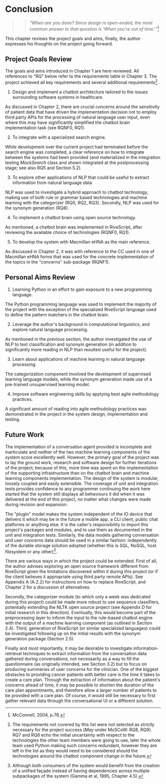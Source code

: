 # Conclusion

>> *"When are you done? Since design is open-ended, the most common answer to that
>> question is 'When you're out of time.'"*[^connell]

[^connell]: McConnell, 2004, p.76.

This chapter reviews the project goals and aims, finally, the author expresses
his thoughts on the project going forward.

## Project Goals Review

The goals and aims introduced in Chapter 1 are here reviewed.
All references to "RQ" below refer to the requirements
table in Chapter 3. The project achieved all key requirements and
several additional requirements[^missedreqs].

1. Design and implement a chatbot architecture tailored to the issues surrounding
software systems in healthcare.

As discussed in Chapter 2, there are crucial concerns around the sensitivity
of patient data that have driven the implementation decision not to employ third
party APIs for the processing of natural language user input, even where this
may have significantly simplified the chatbot brain implementation task (see RQNF0, RQ1).

2. To integrate with a specialized search engine.

While development over the current project had terminated before the search engine
was completed, a clear reference on how to integrate between the systems had
been provided (and materialized in the integration testing *MockSearch* class
and shown integrated at the postprocessing stage; see also RQ5 and Section 5.2).

3. To explore other applications of NLP that could be useful to extract information from natural language data

NLP was used to investigate a hybrid approach to chatbot
technology, making use of both rule or grammar based technologies and machine
learning with the categorizer (RQ0, RQ2, RQ3). Secondly, NLP was used for the synonym generation (RQ8).

4. To implement a chatbot brain using open source technology.

As mentioned, a chatbot brain was implemented in RiveScript, after reviewing
the available choice of technologies (RQNF0, RQ1).

5. To develop the system with Macmillan eHNA as the main reference.

As discussed in Chapter 2, it was with reference to the CC used in one of Macmillan
eHNA forms that was used for the concrete implementation of the topics in the
"concerns" sub-package (RQNF1).

[^missedreqs]: The requirements not covered by this list were not selected as strictly necessary
for the project success (*May* under MoSCoW: RQ8, RQ9).
RQ7 and RQ8 echo the initial uncertainty with respect to the
technologies the other team members were going to use, later the whole team used
Python making such concerns redundant, however they are left in the list as they
would need to be considered should the technologies around the chatbot component
change in the future.

## Personal Aims Review

1. Learning Python in an effort to gain exposure to a new programming language.

The Python programming language was used to implement the majority of the project
with the exception of the specialized RiveScript language used to define the
pattern matchers in the chatbot brain.

2. Leverage the author's background in computational linguistics, and explore
natural language processing.

As mentioned in the previous section, the author investigated the use of NLP
to text classification and synonym generation (in addition to significantly
more reading in NLP than resulted useful for the project).

3. Learn about applications of machine learning in natural language processing.

The categorization component involved the development of supervised learning
language models, while the synonym generation made use of a pre-trained unsupervised
learning model.

4. Improve software engineering skills by applying best agile methodology practices.

A significant amount of reading into agile methodology practices was demonstrated in the
project in the system design, implementation and testing.

## Future Work

The implementation of
a conversation agent provided is incomplete and inarticulate and neither
of the two machine learning components of the system score excellently well.
However, the primary goal of the project was to lay the ground work,
research and software design for further iterations of the project;
because of this, more time was spent on the implementation of the supporting
infrastructure than on the chatbot brain and machine learning components
implementation.
The design of the system
is modular, loosely coupled and easily extensible. The coverage of unit and
integration tests provides confidence to any programmer continuing the work here
started that the system still displays all behaviours it did when it was delivered
at the end of this project, no matter what changes were made during revision and
expansion.

The "plugin" model makes the system independent of the IO device that delivers it
which may be in the future a mobile app,
a CLI client, public chat platforms or anything else. It is the caller's
responsibility to import this project's packages and modules, and to use them
as documented in the unit and integration tests. Similarly, the data models gathering conversation and
user concerns data should be used in a similar fashion: independently of the
durable storage solution adopted (whether this is SQL, NoSQL, host filesystem
or any other)[^facade].

[^facade]:  Although both consumers of the
system would benefit from the creation of a unified façade instead of having dependencies
across multiple subpackages of the system (Gamma et al, 1995, Chapter 4.5).  

There are various ways in which the project could be extended. First of all,
the author advises exploring an open source framework different from RiveScript
given the limitations discovered within it during this project (or if the client believes
it appropriate using third party remote APIs). See Appendix A (A.2.2)
for instructions on how to replace RiveScript, and
Chapter 2 for a discussion of alternatives.

Secondly, the categorizer module (to which only a week was dedicated during this
project) could be made more robust to use sequence classifiers, potentially
extending the NLTK open source project (see Appendix D for
initial research in this direction). Eventually, this would become part of the
preprocessing layer to inform the input to the rule-based chatbot engine with the
output of a machine learning component (as outlined in Section 2.4).
Third, generation of RiveScript (or similar specialized languages) could be investigated
following up on the initial results with the synonym generation package (Section 2.5).

Finally and most importantly, it may be desirable to investigate information-retrieval techniques to
extract information from the conversation data gathered during conversations,
not necessarily as a way to fill the questionnaire (as originally intended, see Section 3.2)
but to focus on producing summaries of user concerns for the clinician.
One of the biggest obstacles to providing cancer patients with better care is the
time it takes to create a care plan. Through the extraction
of information about the patient's concerns ahead of time, it may be possible
to shorten the duration of the care plan appointments, and therefore allow
a larger number of patients to be provided with a care plan. Of course, it would
still be necessary to first gather relevant data through the conversational UI
or a different solution.
